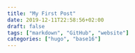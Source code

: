 ```yaml
---
title: "My First Post"
date: 2019-12-11T22:58:56+02:00
draft: false
tags: ["markdown", "GitHub", "website"]
categories: ["hugo", "base16"]
---
```



